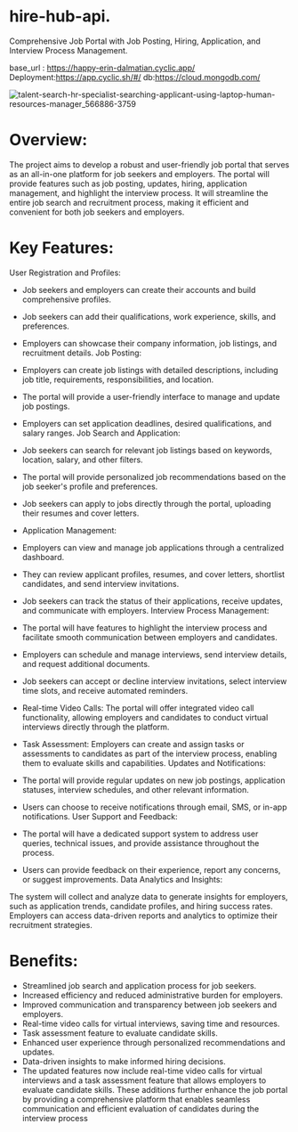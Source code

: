 # hire-hub-api.
 Comprehensive Job Portal with Job Posting, Hiring, Application, and Interview Process Management.
 
 base_url : https://happy-erin-dalmatian.cyclic.app/
 Deployment:https://app.cyclic.sh/#/
 db:https://cloud.mongodb.com/
 
![talent-search-hr-specialist-searching-applicant-using-laptop-human-resources-manager_566886-3759](https://github.com/Aplet-Technologies/hire-hub-api/assets/56709898/d268e59d-3329-4f6e-a20a-c3a557bdfc3c)

# Overview:
The project aims to develop a robust and user-friendly job portal that serves as an all-in-one platform for job seekers and employers. The portal will provide features such as job posting, updates, hiring, application management, and highlight the interview process. It will streamline the entire job search and recruitment process, making it efficient and convenient for both job seekers and employers.

# Key Features:
User Registration and Profiles:

- Job seekers and employers can create their accounts and build comprehensive profiles.
- Job seekers can add their qualifications, work experience, skills, and preferences.
- Employers can showcase their company information, job listings, and recruitment details. 
  Job Posting:

- Employers can create job listings with detailed descriptions, including job title, requirements, responsibilities, and location.
- The portal will provide a user-friendly interface to manage and update job postings.
- Employers can set application deadlines, desired qualifications, and salary ranges.
  Job Search and Application:

- Job seekers can search for relevant job listings based on keywords, location, salary, and other filters.
- The portal will provide personalized job recommendations based on the job seeker's profile and preferences.
- Job seekers can apply to jobs directly through the portal, uploading their resumes and cover letters.
- Application Management:

- Employers can view and manage job applications through a centralized dashboard.
- They can review applicant profiles, resumes, and cover letters, shortlist candidates, and send interview invitations.
- Job seekers can track the status of their applications, receive updates, and communicate with employers.
  Interview Process Management:

- The portal will have features to highlight the interview process and facilitate smooth communication between employers and candidates.
- Employers can schedule and manage interviews, send interview details, and request additional documents.
- Job seekers can accept or decline interview invitations, select interview time slots, and receive automated reminders.
- Real-time Video Calls: The portal will offer integrated video call functionality, allowing employers and candidates to conduct 
  virtual interviews directly through the platform.
- Task Assessment: Employers can create and assign tasks or assessments to candidates as part of the interview process, enabling them 
  to evaluate skills and capabilities.
  Updates and Notifications:

- The portal will provide regular updates on new job postings, application statuses, interview schedules, and other relevant 
  information.
- Users can choose to receive notifications through email, SMS, or in-app notifications.
  User Support and Feedback:

- The portal will have a dedicated support system to address user queries, technical issues, and provide assistance throughout the 
  process.
- Users can provide feedback on their experience, report any concerns, or suggest improvements.
  Data Analytics and Insights:

The system will collect and analyze data to generate insights for employers, such as application trends, candidate profiles, and hiring success rates.
Employers can access data-driven reports and analytics to optimize their recruitment strategies.

# Benefits:
- Streamlined job search and application process for job seekers.
- Increased efficiency and reduced administrative burden for employers.
- Improved communication and transparency between job seekers and employers.
- Real-time video calls for virtual interviews, saving time and resources.
- Task assessment feature to evaluate candidate skills.
- Enhanced user experience through personalized recommendations and updates.
- Data-driven insights to make informed hiring decisions.
- The updated features now include real-time video calls for virtual interviews and a task assessment feature that allows employers to  evaluate candidate skills. These additions further enhance the job portal by providing a comprehensive platform that enables seamless communication and efficient evaluation of candidates during the interview process

